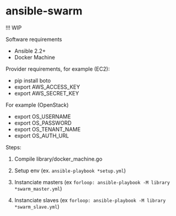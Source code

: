 ansible-swarm
=============

!!! WIP

Software requirements
* Ansible 2.2+
* Docker Machine

Provider requirements, for example (EC2):
* pip install boto
* export AWS_ACCESS_KEY
* export AWS_SECRET_KEY

For example (OpenStack)
* export OS_USERNAME
* export OS_PASSWORD
* export OS_TENANT_NAME
* export OS_AUTH_URL

Steps:
1. Compile library/docker_machine.go

2. Setup env (ex. `ansible-playbook *setup.yml`)

3. Instanciate masters (ex `forloop: ansible-playbook -M library *swarm_master.yml`)

4. Instanciate slaves (ex `forloop: ansible-playbook -M library *swarm_slave.yml`)
